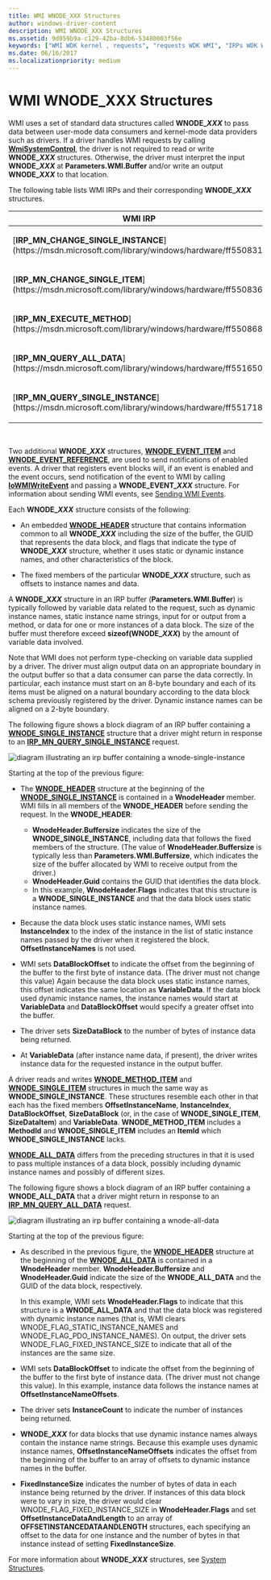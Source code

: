 ```yaml
---
title: WMI WNODE_XXX Structures
author: windows-driver-content
description: WMI WNODE_XXX Structures
ms.assetid: 9d059b9a-c129-42ba-8db6-53480003f56e
keywords: ["WMI WDK kernel , requests", "requests WDK WMI", "IRPs WDK WMI", "WNODE_XXX structures"]
ms.date: 06/16/2017
ms.localizationpriority: medium
---
```


# WMI WNODE\_XXX Structures





WMI uses a set of standard data structures called **WNODE\_*XXX*** to pass data between user-mode data consumers and kernel-mode data providers such as drivers. If a driver handles WMI requests by calling [**WmiSystemControl**](https://msdn.microsoft.com/library/windows/hardware/ff565834), the driver is not required to read or write **WNODE\_*XXX*** structures. Otherwise, the driver must interpret the input **WNODE\_*XXX*** at **Parameters.WMI.Buffer** and/or write an output **WNODE\_*XXX*** to that location.

The following table lists WMI IRPs and their corresponding **WNODE\_*XXX*** structures.

<table>
<colgroup>
<col width="50%" />
<col width="50%" />
</colgroup>
<thead>
<tr class="header">
<th>WMI IRP</th>
<th>Related WNODE_XXX Structure</th>
</tr>
</thead>
<tbody>
<tr class="odd">
<td><p>[<strong>IRP_MN_CHANGE_SINGLE_INSTANCE</strong>](https://msdn.microsoft.com/library/windows/hardware/ff550831)</p></td>
<td><p>[<strong>WNODE_SINGLE_INSTANCE</strong>](https://msdn.microsoft.com/library/windows/hardware/ff566377)</p></td>
</tr>
<tr class="even">
<td><p>[<strong>IRP_MN_CHANGE_SINGLE_ITEM</strong>](https://msdn.microsoft.com/library/windows/hardware/ff550836)</p></td>
<td><p>[<strong>WNODE_SINGLE_ITEM</strong>](https://msdn.microsoft.com/library/windows/hardware/ff566378)</p></td>
</tr>
<tr class="odd">
<td><p>[<strong>IRP_MN_EXECUTE_METHOD</strong>](https://msdn.microsoft.com/library/windows/hardware/ff550868)</p></td>
<td><p>[<strong>WNODE_METHOD_ITEM</strong>](https://msdn.microsoft.com/library/windows/hardware/ff566376)</p></td>
</tr>
<tr class="even">
<td><p>[<strong>IRP_MN_QUERY_ALL_DATA</strong>](https://msdn.microsoft.com/library/windows/hardware/ff551650)</p></td>
<td><p>[<strong>WNODE_ALL_DATA</strong>](https://msdn.microsoft.com/library/windows/hardware/ff566372)</p></td>
</tr>
<tr class="odd">
<td><p>[<strong>IRP_MN_QUERY_SINGLE_INSTANCE</strong>](https://msdn.microsoft.com/library/windows/hardware/ff551718)</p></td>
<td><p>[<strong>WNODE_SINGLE_INSTANCE</strong>](https://msdn.microsoft.com/library/windows/hardware/ff566377)</p></td>
</tr>
</tbody>
</table>

 

Two additional **WNODE\_*XXX*** structures, [**WNODE\_EVENT\_ITEM**](https://msdn.microsoft.com/library/windows/hardware/ff566373) and [**WNODE\_EVENT\_REFERENCE**](https://msdn.microsoft.com/library/windows/hardware/ff566374), are used to send notifications of enabled events. A driver that registers event blocks will, if an event is enabled and the event occurs, send notification of the event to WMI by calling [**IoWMIWriteEvent**](https://msdn.microsoft.com/library/windows/hardware/ff550520) and passing a **WNODE\_EVENT\_*XXX*** structure. For information about sending WMI events, see [Sending WMI Events](sending-wmi-events.md).

Each **WNODE\_*XXX*** structure consists of the following:

-   An embedded [**WNODE\_HEADER**](https://msdn.microsoft.com/library/windows/hardware/ff566375) structure that contains information common to all **WNODE\_*XXX*** including the size of the buffer, the GUID that represents the data block, and flags that indicate the type of **WNODE\_*XXX*** structure, whether it uses static or dynamic instance names, and other characteristics of the block.

-   The fixed members of the particular **WNODE\_*XXX*** structure, such as offsets to instance names and data.

A **WNODE\_*XXX*** structure in an IRP buffer (**Parameters.WMI.Buffer**) is typically followed by variable data related to the request, such as dynamic instance names, static instance name strings, input for or output from a method, or data for one or more instances of a data block. The size of the buffer must therefore exceed **sizeof(WNODE\_*XXX*)** by the amount of variable data involved.

Note that WMI does not perform type-checking on variable data supplied by a driver. The driver must align output data on an appropriate boundary in the output buffer so that a data consumer can parse the data correctly. In particular, each instance must start on an 8-byte boundary and each of its items must be aligned on a natural boundary according to the data block schema previously registered by the driver. Dynamic instance names can be aligned on a 2-byte boundary.

The following figure shows a block diagram of an IRP buffer containing a [**WNODE\_SINGLE\_INSTANCE**](https://msdn.microsoft.com/library/windows/hardware/ff566377) structure that a driver might return in response to an [**IRP\_MN\_QUERY\_SINGLE\_INSTANCE**](https://msdn.microsoft.com/library/windows/hardware/ff551718) request.

![diagram illustrating an irp buffer containing a wnode\-single\-instance](images/wnode-single-instance.png)

Starting at the top of the previous figure:

-   The [**WNODE\_HEADER**](https://msdn.microsoft.com/library/windows/hardware/ff566375) structure at the beginning of the [**WNODE\_SINGLE\_INSTANCE**](https://msdn.microsoft.com/library/windows/hardware/ff566377) is contained in a **WnodeHeader** member. WMI fills in all members of the **WNODE\_HEADER** before sending the request. In the **WNODE\_HEADER**:

    -   **WnodeHeader.Buffersize** indicates the size of the **WNODE\_SINGLE\_INSTANCE**, including data that follows the fixed members of the structure. (The value of **WnodeHeader.Buffersize** is typically less than **Parameters.WMI.Buffersize**, which indicates the size of the buffer allocated by WMI to receive output from the driver.)
    -   **WnodeHeader.Guid** contains the GUID that identifies the data block.
    -   In this example, **WnodeHeader.Flags** indicates that this structure is a **WNODE\_SINGLE\_INSTANCE** and that the data block uses static instance names.
-   Because the data block uses static instance names, WMI sets **InstanceIndex** to the index of the instance in the list of static instance names passed by the driver when it registered the block. **OffsetInstanceNames** is not used.

-   WMI sets **DataBlockOffset** to indicate the offset from the beginning of the buffer to the first byte of instance data. (The driver must not change this value) Again because the data block uses static instance names, this offset indicates the same location as **VariableData**. If the data block used dynamic instance names, the instance names would start at **VariableData** and **DataBlockOffset** would specify a greater offset into the buffer.

-   The driver sets **SizeDataBlock** to the number of bytes of instance data being returned.

-   At **VariableData** (after instance name data, if present), the driver writes instance data for the requested instance in the output buffer.

A driver reads and writes [**WNODE\_METHOD\_ITEM**](https://msdn.microsoft.com/library/windows/hardware/ff566376) and [**WNODE\_SINGLE\_ITEM**](https://msdn.microsoft.com/library/windows/hardware/ff566378) structures in much the same way as **WNODE\_SINGLE\_INSTANCE**. These structures resemble each other in that each has the fixed members **OffsetInstanceName**, **InstanceIndex**, **DataBlockOffset**, **SizeDataBlock** (or, in the case of **WNODE\_SINGLE\_ITEM**, **SizeDataItem**) and **VariableData**. **WNODE\_METHOD\_ITEM** includes a **MethodId** and **WNODE\_SINGLE\_ITEM** includes an **ItemId** which **WNODE\_SINGLE\_INSTANCE** lacks.

[**WNODE\_ALL\_DATA**](https://msdn.microsoft.com/library/windows/hardware/ff566372) differs from the preceding structures in that it is used to pass multiple instances of a data block, possibly including dynamic instance names and possibly of different sizes.

The following figure shows a block diagram of an IRP buffer containing a **WNODE\_ALL\_DATA** that a driver might return in response to an [**IRP\_MN\_QUERY\_ALL\_DATA**](https://msdn.microsoft.com/library/windows/hardware/ff551650) request.

![diagram illustrating an irp buffer containing a wnode\-all\-data](images/wnode-all-data.png)

Starting at the top of the previous figure:

-   As described in the previous figure, the [**WNODE\_HEADER**](https://msdn.microsoft.com/library/windows/hardware/ff566375) structure at the beginning of the [**WNODE\_ALL\_DATA**](https://msdn.microsoft.com/library/windows/hardware/ff566372) is contained in a **WnodeHeader** member. **WnodeHeader.Buffersize** and **WnodeHeader.Guid** indicate the size of the **WNODE\_ALL\_DATA** and the GUID of the data block, respectively.

    In this example, WMI sets **WnodeHeader.Flags** to indicate that this structure is a **WNODE\_ALL\_DATA** and that the data block was registered with dynamic instance names (that is, WMI clears WNODE\_FLAG\_STATIC\_INSTANCE\_NAMES and WNODE\_FLAG\_PDO\_INSTANCE\_NAMES). On output, the driver sets WNODE\_FLAG\_FIXED\_INSTANCE\_SIZE to indicate that all of the instances are the same size.

-   WMI sets **DataBlockOffset** to indicate the offset from the beginning of the buffer to the first byte of instance data. (The driver must not change this value). In this example, instance data follows the instance names at **OffsetInstanceNameOffsets**.

-   The driver sets **InstanceCount** to indicate the number of instances being returned.

-   **WNODE\_*XXX*** for data blocks that use dynamic instance names always contain the instance name strings. Because this example uses dynamic instance names, **OffsetInstanceNameOffsets** indicates the offset from the beginning of the buffer to an array of offsets to dynamic instance names in the buffer.

-   **FixedInstanceSize** indicates the number of bytes of data in each instance being returned by the driver. If instances of this data block were to vary in size, the driver would clear WNODE\_FLAG\_FIXED\_INSTANCE\_SIZE in **WnodeHeader.Flags** and set **OffsetInstanceDataAndLength** to an array of **OFFSETINSTANCEDATAANDLENGTH** structures, each specifying an offset to the data for one instance and the number of bytes in that instance instead of setting **FixedInstanceSize**.

For more information about **WNODE\_*XXX*** structures, see [System Structures](https://msdn.microsoft.com/library/windows/hardware/ff564540).

 

 




